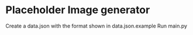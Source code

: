 # Placeholder Image generator

Create a data.json with the format shown in data.json.example
Run main.py